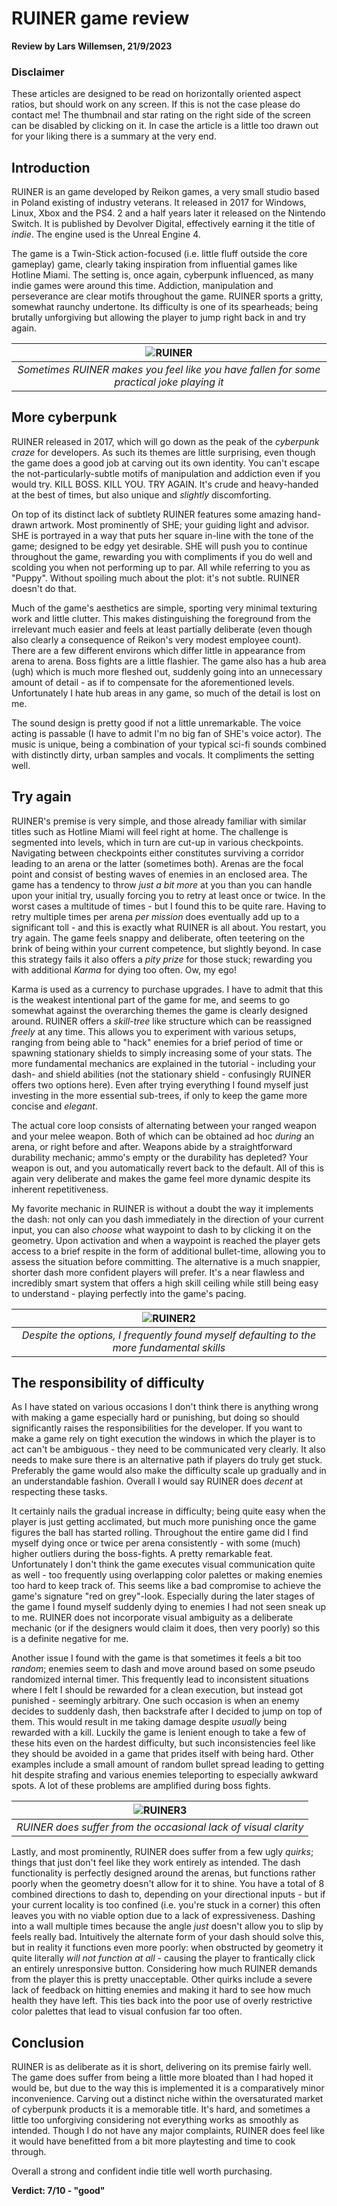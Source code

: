 # RUINER game review
**Review by Lars Willemsen, 21/9/2023**

### Disclaimer
These articles are designed to be read on horizontally oriented aspect ratios, but should work on any screen. If this is not the case please do contact me! The thumbnail and star rating on the right side of the screen can be disabled by clicking on it. In case the article is a little too drawn out for your liking there is a summary at the very end.

## Introduction

RUINER is an game developed by Reikon games, a very small studio based in Poland existing of industry veterans. It released in 2017 for Windows, Linux, Xbox and the PS4. 2 and a half years later it released on the Nintendo Switch. It is published by Devolver Digital, effectively earning it the title of *indie*. The engine used is the Unreal Engine 4.

The game is a Twin-Stick action-focused (i.e. little fluff outside the core gameplay) game, clearly taking inspiration from influential games like Hotline Miami. The setting is, once again, cyberpunk influenced, as many indie games were around this time. Addiction, manipulation and perseverance are clear motifs throughout the game. RUINER sports a gritty, somewhat raunchy undertone. Its difficulty is one of its spearheads; being brutally unforgiving but allowing the player to jump right back in and try again.

| ![RUINER](content/reviews/RUINER/manipulation.jpg) |
| :--: |
| *Sometimes RUINER makes you feel like you have fallen for some practical joke playing it* |

## More cyberpunk

RUINER released in 2017, which will go down as the peak of the *cyberpunk craze* for developers. As such its themes are little surprising, even though the game does a good job at carving out its own identity. You can't escape the not-particularly-subtle motifs of manipulation and addiction even if you would try. KILL BOSS. KILL YOU. TRY AGAIN. It's crude and heavy-handed at the best of times, but also unique and *slightly* discomforting.

On top of its distinct lack of subtlety RUINER features some amazing hand-drawn artwork. Most prominently of SHE; your guiding light and advisor. SHE is portrayed in a way that puts her square in-line with the tone of the game; designed to be edgy yet desirable. SHE will push you to continue throughout the game, rewarding you with compliments if you do well and scolding you when not performing up to par. All while referring to you as "Puppy". Without spoiling much about the plot: it's not subtle. RUINER doesn't do that.

Much of the game's aesthetics are simple, sporting very minimal texturing work and little clutter. This makes distinguishing the foreground from the irrelevant much easier and feels at least partially deliberate (even though also clearly a consequence of Reikon's very modest employee count). There are a few different environs which differ little in appearance from arena to arena. Boss fights are a little flashier. The game also has a hub area (ugh) which is much more fleshed out, suddenly going into an unnecessary amount of detail - as if to compensate for the aforementioned levels. Unfortunately I hate hub areas in any game, so much of the detail is lost on me.

The sound design is pretty good if not a little unremarkable. The voice acting is passable (I have to admit I'm no big fan of SHE's voice actor). The music is unique, being a combination of your typical sci-fi sounds combined with distinctly dirty, urban samples and vocals. It compliments the setting well.

## Try again

RUINER's premise is very simple, and those already familiar with similar titles such as Hotline Miami will feel right at home. The challenge is segmented into levels, which in turn are cut-up in various checkpoints. Navigating between checkpoints either constitutes surviving a corridor leading to an arena or the latter (sometimes both). Arenas are the focal point and consist of besting waves of enemies in an enclosed area. The game has a tendency to throw *just a bit more* at you than you can handle upon your initial try, usually forcing you to retry at least once or twice. In the worst cases a multitude of times - but I found this to be quite rare. Having to retry multiple times per arena *per mission* does eventually add up to a significant toll - and this is exactly what RUINER is all about. You restart, you try again. The game feels snappy and deliberate, often teetering on the brink of being within your current competence, but slightly beyond. In case this strategy fails it also offers a *pity prize* for those stuck; rewarding you with additional *Karma* for dying too often. Ow, my ego!

Karma is used as a currency to purchase upgrades. I have to admit that this is the weakest intentional part of the game for me, and seems to go somewhat against the overarching themes the game is clearly designed around. RUINER offers a *skill-tree* like structure which can be reassigned *freely* at any time. This allows you to experiment with various setups, ranging from being able to "hack" enemies for a brief period of time or spawning stationary shields to simply increasing some of your stats. The more fundamental mechanics are explained in the tutorial - including your dash- and shield abilities (not the stationary shield - confusingly RUINER offers two options here). Even after trying everything I found myself just investing in the more essential sub-trees, if only to keep the game more concise and *elegant*.

The actual core loop consists of alternating between your ranged weapon and your melee weapon. Both of which can be obtained ad hoc *during* an arena, or right before and after. Weapons abide by a straightforward durability mechanic; ammo's empty or the durability has depleted? Your weapon is out, and you automatically revert back to the default. All of this is again very deliberate and makes the game feel more dynamic despite its inherent repetitiveness.

My favorite mechanic in RUINER is without a doubt the way it implements the dash: not only can you dash immediately in the direction of your current input, you can also *choose* what waypoint to dash to by clicking it on the geometry. Upon activation and when a waypoint is reached the player gets access to a brief respite in the form of additional bullet-time, allowing you to assess the situation before committing. The alternative is a much snappier, shorter dash more confident players will prefer. It's a near flawless and incredibly smart system that offers a high skill ceiling while still being easy to understand - playing perfectly into the game's pacing.

| ![RUINER2](content/reviews/RUINER/skilltree.jpg) |
| :--: |
| *Despite the options, I frequently found myself defaulting to the more fundamental skills* |

## The responsibility of difficulty

As I have stated on various occasions I don't think there is anything wrong with making a game especially hard or punishing, but doing so should significantly raises the responsibilities for the developer. If you want to make a game rely on tight execution the windows in which the player is to act can't be ambiguous - they need to be communicated very clearly. It also needs to make sure there is an alternative path if players do truly get stuck. Preferably the game would also make the difficulty scale up gradually and in an understandable fashion. Overall I would say RUINER does *decent* at respecting these tasks.

It certainly nails the gradual increase in difficulty; being quite easy when the player is just getting acclimated, but much more punishing once the game figures the ball has started rolling. Throughout the entire game did I find myself dying once or twice per arena consistently - with some (much) higher outliers during the boss-fights. A pretty remarkable feat. Unfortunately I don't think the game executes visual communication quite as well - too frequently using overlapping color palettes or making enemies too hard to keep track of. This seems like a bad compromise to achieve the game's signature "red on grey"-look. Especially during the later stages of the game I found myself suddenly dying to enemies I had not seen sneak up to me. RUINER does not incorporate visual ambiguity as a deliberate mechanic (or if the designers would claim it does, then very poorly) so this is a definite negative for me.

Another issue I found with the game is that sometimes it feels a bit too *random*; enemies seem to dash and move around based on some pseudo randomized internal timer. This frequently lead to inconsistent situations where I felt I should be rewarded for a clean execution, but instead got punished - seemingly arbitrary. One such occasion is when an enemy decides to suddenly dash, then backstrafe after I decided to jump on top of them. This would result in me taking damage despite *usually* being rewarded with a kill. Luckily the game is lenient enough to take a few of these hits even on the hardest difficulty, but such inconsistencies feel like they should be avoided in a game that prides itself with being hard. Other examples include a small amount of random bullet spread leading to getting hit despite strafing and various enemies teleporting to especially awkward spots. A lot of these problems are amplified during boss fights.

| ![RUINER3](content/reviews/RUINER/ambiguous.jpg) |
| :--: |
| *RUINER does suffer from the occasional lack of visual clarity* |

Lastly, and most prominently, RUINER does suffer from a few ugly *quirks*; things that just don't feel like they work entirely as intended. The dash functionality is perfectly designed around the arenas, but functions rather poorly when the geometry doesn't allow for it to shine. You have a total of 8 combined directions to dash to, depending on your directional inputs - but if your current locality is too confined (i.e. you're stuck in a corner) this often leaves you with no viable option due to a lack of expressiveness. Dashing into a wall multiple times because the angle *just* doesn't allow you to slip by feels really bad. Intuitively the alternate form of your dash should solve this, but in reality it functions even more poorly: when obstructed by geometry it quite literally *will not function at all* - causing the player to frantically click an entirely unresponsive button. Considering how much RUINER demands from the player this is pretty unacceptable. Other quirks include a severe lack of feedback on hitting enemies and making it hard to see how much health they have left. This ties back into the poor use of overly restrictive color palettes that lead to visual confusion far too often.

## Conclusion

RUINER is as deliberate as it is short, delivering on its premise fairly well. The game does suffer from being a little more bloated than I had hoped it would be, but due to the way this is implemented it is a comparatively minor inconvenience. Carving out a distinct niche within the oversaturated market of cyberpunk products it is a memorable title. It's hard, and sometimes a little too unforgiving considering not everything works as smoothly as intended. Though I do not have any major complaints, RUINER does feel like it would have benefitted from a bit more playtesting and time to cook through.

Overall a strong and confident indie title well worth purchasing.

**Verdict: 7/10 - "good"**